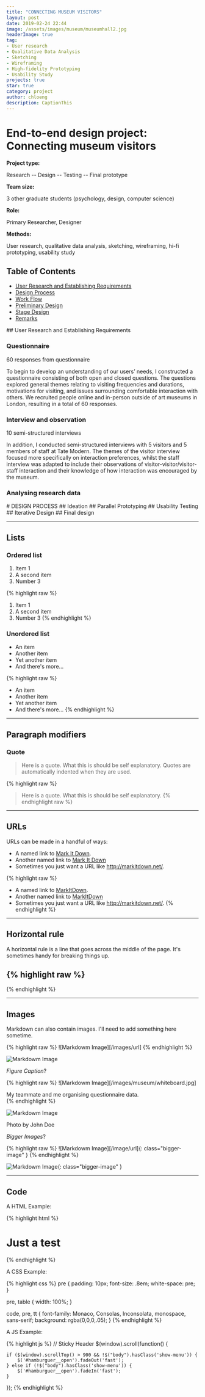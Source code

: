 ```yaml
---
title: "CONNECTING MUSEUM VISITORS"
layout: post
date: 2019-02-24 22:44
image: /assets/images/museum/museumhall2.jpg
headerImage: true
tag:
- User research
- Qualitative Data Analysis
- Sketching
- Wireframing
- High-fidelity Prototyping
- Usability Study
projects: true
star: true
category: project
author: chloeng
description: CaptionThis
---
```


# End-to-end design project: Connecting museum visitors 
<b>Project type: </b>

Research -- Design -- Testing -- Final prototype 

<b>Team size: </b>

3 other graduate students (psychology, design, computer science) 

<b>Role: </b>

Primary Researcher, Designer 

<b>Methods: </b>

User research, qualitative data analysis, sketching, wireframing, hi-fi prototyping, usability study


## Table of Contents
- [User Research and Establishing Requirements](#user-research)
- [Design Process](#design)
- [Work Flow](#work-flow)
- [Preliminary Design](#pre-design)
- [Stage Design](#stage-design)
- [Remarks](#remarks)

<div class="breaker"></div> <a id="user-research"></a>
## User Research and Establishing Requirements

### Questionnaire
60 responses from questionnaire

To begin to develop an understanding of our users’ needs, I constructed a questionnaire consisting of both open and closed questions. The questions explored general themes relating to visiting frequencies and durations, motivations for visiting, and issues surrounding comfortable interaction with others. We recruited people online and in-person outside of art museums in London, resulting in a total of 60 responses.


### Interview and observation
10 semi-structured interviews

In addition, I conducted semi-structured interviews with 5 visitors and 5 members of staff at Tate Modern. The themes of the visitor interview focused more specifically on interaction preferences, whilst the staff interview was adapted to include their observations of visitor-visitor/visitor-staff interaction and their knowledge of how interaction was encouraged by the museum.

### Analysing research data
<div class="breaker"></div> <a id="design"></a>
# DESIGN PROCESS 
## Ideation
## Parallel Prototyping
## Usability Testing
## Iterative Design
## Final design

---

## Lists

### Ordered list

1. Item 1
2. A second item
3. Number 3

{% highlight raw %}
1. Item 1
2. A second item
3. Number 3
{% endhighlight %}

### Unordered list

* An item
* Another item
* Yet another item
* And there's more...

{% highlight raw %}
* An item
* Another item
* Yet another item
* And there's more...
{% endhighlight %}

---

## Paragraph modifiers

### Quote

> Here is a quote. What this is should be self explanatory. Quotes are automatically indented when they are used.

{% highlight raw %}
> Here is a quote. What this is should be self explanatory.
{% endhighlight raw %}

---

## URLs

URLs can be made in a handful of ways:

* A named link to [Mark It Down][3].
* Another named link to [Mark It Down](http://markitdown.net/)
* Sometimes you just want a URL like <http://markitdown.net/>.

{% highlight raw %}
* A named link to [MarkItDown][3].
* Another named link to [MarkItDown](http://markitdown.net/)
* Sometimes you just want a URL like <http://markitdown.net/>.
{% endhighlight %}

---

## Horizontal rule

A horizontal rule is a line that goes across the middle of the page.
It's sometimes handy for breaking things up.

{% highlight raw %}
---
{% endhighlight %}

---

## Images

Markdown can also contain images. I'll need to add something here sometime.

{% highlight raw %}
![Markdowm Image][/images/url]
{% endhighlight %}

![Markdowm Image][6]

*Figure Caption*?

{% highlight raw %}
![Markdowm Image][/images/museum/whiteboard.jpg]
<figcaption class="caption">My teammate and me organising questionnaire data.</figcaption>
{% endhighlight %}

![Markdowm Image][6]
<figcaption class="caption">Photo by John Doe</figcaption>

*Bigger Images*?

{% highlight raw %}
![Markdowm Image][/image/url]{: class="bigger-image" }
{% endhighlight %}

![Markdowm Image][6]{: class="bigger-image" }

---

## Code

A HTML Example:

{% highlight html %}
<!DOCTYPE html>
<html lang="en">
<head>
    <meta charset="UTF-8">
    <title>Document</title>
</head>
<body>
    <h1>Just a test</h1>
</body>
</html>
{% endhighlight %}

A CSS Example:

{% highlight css %}
pre {
    padding: 10px;
    font-size: .8em;
    white-space: pre;
}

pre, table {
    width: 100%;
}

code, pre, tt {
    font-family: Monaco, Consolas, Inconsolata, monospace, sans-serif;
    background: rgba(0,0,0,.05);
}
{% endhighlight %}

A JS Example:

{% highlight js %}
// Sticky Header
$(window).scroll(function() {

    if ($(window).scrollTop() > 900 && !$("body").hasClass('show-menu')) {
        $('#hamburguer__open').fadeOut('fast');
    } else if (!$("body").hasClass('show-menu')) {
        $('#hamburguer__open').fadeIn('fast');
    }

});
{% endhighlight %}

[1]: http://daringfireball.net/projects/markdown/
[2]: http://www.fileformat.info/info/unicode/char/2163/index.htm
[3]: http://www.markitdown.net/
[4]: http://daringfireball.net/projects/markdown/basics
[5]: http://daringfireball.net/projects/markdown/syntax
[6]: http://kune.fr/wp-content/uploads/2013/10/ghost-blog.jpg
